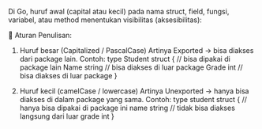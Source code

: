 Di Go, huruf awal (capital atau kecil) pada nama struct, field, fungsi, variabel, atau method menentukan visibilitas (aksesibilitas):

📌 Aturan Penulisan:

1. Huruf besar (Capitalized / PascalCase)
Artinya Exported → bisa diakses dari package lain.
Contoh:
type Student struct {   // bisa dipakai di package lain
    Name  string        // bisa diakses di luar package
    Grade int           // bisa diakses di luar package
}

2. Huruf kecil (camelCase / lowercase)
Artinya Unexported → hanya bisa diakses di dalam package yang sama.
Contoh:
type student struct {   // hanya bisa dipakai di package ini
    name  string        // tidak bisa diakses langsung dari luar
    grade int
}
